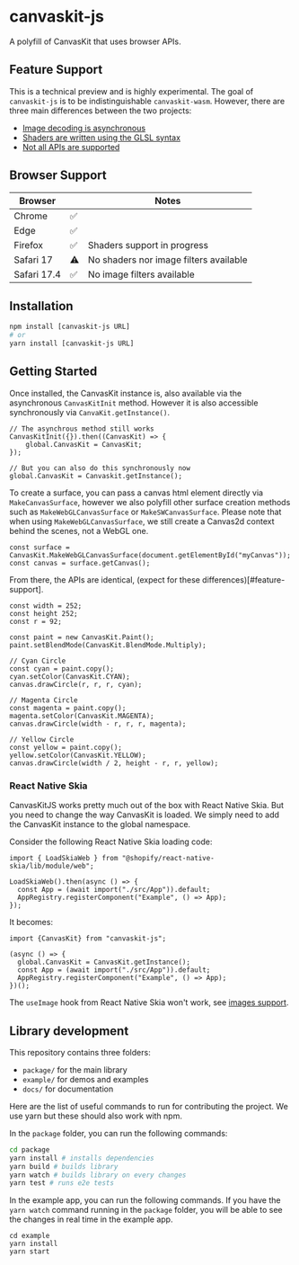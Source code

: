 # canvaskit-js
A polyfill of CanvasKit that uses browser APIs.

## Feature Support

This is a technical preview and is highly experimental.
The goal of `canvaskit-js` is to be indistinguishable `canvaskit-wasm`.
However, there are three main differences between the two projects:
* [Image decoding is asynchronous](docs/api/image.md)
* [Shaders are written using the GLSL syntax](docs/api/runtime-effect.md)
* [Not all APIs are supported](docs/api/support.md)

## Browser Support

| Browser     |   | Notes                                  |
|-------------|---|----------------------------------------|
| Chrome      | ✅ |                                        |
| Edge        | ✅ |                                        |
| Firefox     | ✅ | Shaders support in progress            |
| Safari 17   | ⚠️ | No shaders nor image filters available  |
| Safari 17.4 | ✅ | No image filters available             |


## Installation

```sh
npm install [canvaskit-js URL]
# or
yarn install [canvaskit-js URL]
```

## Getting Started

Once installed, the CanvasKit instance is, also available via the asynchronous `CanvasKitInit` method.
However it is also accessible synchronously via `CanvaKit.getInstance()`.

```tsx
// The asynchrous method still works
CanvasKitInit({}).then((CanvasKit) => {
    global.CanvasKit = CanvasKit;
});

// But you can also do this synchronously now
global.CanvasKit = Canvaskit.getInstance();
```

To create a surface, you can pass a canvas html element directly via `MakeCanvasSurface`,
however we also polyfill other surface creation methods such as `MakeWebGLCanvasSurface` or `MakeSWCanvasSurface`.
Please note that when using `MakeWebGLCanvasSurface`, we still create a Canvas2d context behind the scenes, not a WebGL one.

```tsx
const surface = CanvasKit.MakeWebGLCanvasSurface(document.getElementById("myCanvas"));
const canvas = surface.getCanvas();
```

From there, the APIs are identical, (expect for these differences)[#feature-support].

```tsx
const width = 252;
const height 252;
const r = 92;

const paint = new CanvasKit.Paint();
paint.setBlendMode(CanvasKit.BlendMode.Multiply);

// Cyan Circle
const cyan = paint.copy();
cyan.setColor(CanvasKit.CYAN);
canvas.drawCircle(r, r, r, cyan);
      
// Magenta Circle
const magenta = paint.copy();
magenta.setColor(CanvasKit.MAGENTA);
canvas.drawCircle(width - r, r, r, magenta);

// Yellow Circle
const yellow = paint.copy();
yellow.setColor(CanvasKit.YELLOW);
canvas.drawCircle(width / 2, height - r, r, yellow);
```

### React Native Skia

CanvasKitJS works pretty much out of the box with React Native Skia.
But you need to change the way CanvasKit is loaded.
We simply need to add the CanvasKit instance to the global namespace.

Consider the following React Native Skia loading code:
```tsx
import { LoadSkiaWeb } from "@shopify/react-native-skia/lib/module/web";

LoadSkiaWeb().then(async () => {
  const App = (await import("./src/App")).default;
  AppRegistry.registerComponent("Example", () => App);
});
```

It becomes:

```tsx
import {CanvasKit} from "canvaskit-js";

(async () => {
  global.CanvasKit = CanvasKit.getInstance();
  const App = (await import("./src/App")).default;
  AppRegistry.registerComponent("Example", () => App);
})();
```

The `useImage` hook from React Native Skia won't work, see [images support](docs/api/image.md).

## Library development

This repository contains three folders:
  * `package/` for the main library
  * `example/` for demos and examples
  * `docs/` for documentation


Here are the list of useful commands to run for contributing the project.
We use yarn but these should also work with npm.

In the `package` folder, you can run the following commands:

```sh
cd package
yarn install # installs dependencies
yarn build # builds library
yarn watch # builds library on every changes
yarn test # runs e2e tests
```

In the example app, you can run the following commands. 
If you have the `yarn watch` command running in the `package` folder, you will be able to see the changes in real time in the example app.

```
cd example
yarn install
yarn start
```